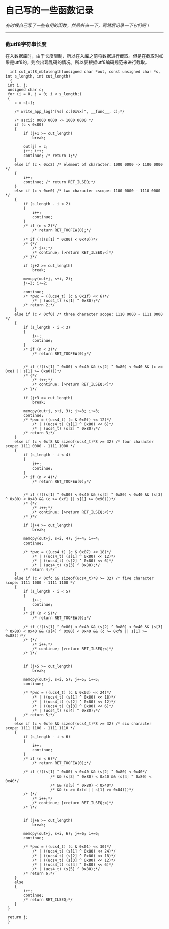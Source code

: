 自己写的一些函数记录
==========

*有时候自己写了一些有用的函数，然后兴奋一下，再然后记录一下它们吧！*

* * * * *

### 截utf8字符串长度 ###
 在入数据库时，由于长度限制，所以在入库之前将数据进行截取。但是在截取时如果是utf8的，则会出现乱码的情况。所以要根据utf8编码规范来进行截取。
 
      int cut_utf8_mbtolength(unsigned char *out, const unsigned char *s, int s_length, int cut_length)
	  {
	 int i, j;
	 unsigned char c;
	 for (i = 0, j = 0; i < s_length;)
	 {
	 	c = s[i];

	 	/* write_app_log("[%s] c:[0x%x]", __func__, c);*/

	 	/* ascii: 0000 0000 -> 1000 0000 */
	 	if (c < 0x80)
	 	{
	 		if (j+1 >= cut_length)
	 			break;

	 		out[j] = c;
	 		j++; i++;
	 		continue; /* return 1;*/
	 	} 
	 	else if (c < 0xc2) /* element of character: 1000 0000 -> 1100 0000 */
	 	{
	 		i++;
	 		continue; /* return RET_ILSEQ;*/
	 	} 
	 	else if (c < 0xe0) /* two character cscope: 1100 0000 - 1110 0000 */
	 	{
	 		if (s_length - i < 2)
	 		{
	 			i++;
	 			continue;
	 		}
	 		/* if (n < 2)*/
	 			/* return RET_TOOFEW(0);*/

	 		/* if (!((s[1] ^ 0x80) < 0x40))*/
	 		/* {*/
	 			/* i++;*/
	 			/* continue; [>return RET_ILSEQ;<]*/
	 		/* }*/

	 		if (j+2 >= cut_length)
	 			break;

	 		memcpy(out+j, s+i, 2);
	 		j+=2; i+=2;

	 		continue;
	 		/* *pwc = ((ucs4_t) (c & 0x1f) << 6)*/
	 			/* | (ucs4_t) (s[1] ^ 0x80);*/
	 		/* return 2;*/
	 	} 
	 	else if (c < 0xf0) /* three character scope: 1110 0000 - 1111 0000 */
	 	{
	 		if (s_length - i < 3)
	 		{
	 			i++;
	 			continue;
	 		}
	 		/* if (n < 3)*/
	 			/* return RET_TOOFEW(0);*/


	 		/* if (!((s[1] ^ 0x80) < 0x40 && (s[2] ^ 0x80) < 0x40 && (c >= 0xe1 || s[1] >= 0xa0)))*/
	 		/* {*/
	 			/* i++;*/
	 			/* continue; [>return RET_ILSEQ;<]*/
	 		/* }*/

	 		if (j+3 >= cut_length)
	 			break;

	 		memcpy(out+j, s+i, 3); j+=3; i+=3;
	 		continue;
	 		/* *pwc = ((ucs4_t) (c & 0x0f) << 12)*/
	 			/* | ((ucs4_t) (s[1] ^ 0x80) << 6)*/
	 			/* | (ucs4_t) (s[2] ^ 0x80);*/
	 		/* return 3;*/
	 	} 
	 	else if (c < 0xf8 && sizeof(ucs4_t)*8 >= 32) /* four character scope: 1111 0000 - 1111 1000 */
	 	{
	 		if (s_length - i < 4)
	 		{
	 			i++;
	 			continue;
	 		}
	 		/* if (n < 4)*/
	 			/* return RET_TOOFEW(0);*/


	 		/* if (!((s[1] ^ 0x80) < 0x40 && (s[2] ^ 0x80) < 0x40 && (s[3] ^ 0x80) < 0x40 && (c >= 0xf1 || s[1] >= 0x90)))*/
	 		/* {*/
	 			/* i++;*/
	 			/* continue; [>return RET_ILSEQ;<]*/
	 		/* }*/

	 		if (j+4 >= cut_length)
	 			break;

	 		memcpy(out+j, s+i, 4); j+=4; i+=4;
	 		continue;

	 		/* *pwc = ((ucs4_t) (c & 0x07) << 18)*/
	 			/* | ((ucs4_t) (s[1] ^ 0x80) << 12)*/
	 			/* | ((ucs4_t) (s[2] ^ 0x80) << 6)*/
	 			/* | (ucs4_t) (s[3] ^ 0x80);*/
	 		/* return 4;*/
	 	} 
	 	else if (c < 0xfc && sizeof(ucs4_t)*8 >= 32) /* five character scope: 1111 1000 - 1111 1100 */
	 	{
	 		if (s_length - i < 5)
	 		{
	 			i++;
	 			continue;
	 		}
	 		/* if (n < 5)*/
	 			/* return RET_TOOFEW(0);*/

	 		/* if (!((s[1] ^ 0x80) < 0x40 && (s[2] ^ 0x80) < 0x40 && (s[3] ^ 0x80) < 0x40 && (s[4] ^ 0x80) < 0x40 && (c >= 0xf9 || s[1] >= 0x88)))*/
	 		/* {*/
	 			/* i++;*/
	 			/* continue; [>return RET_ILSEQ;<]*/
	 		/* }*/


	 		if (j+5 >= cut_length)
	 			break;

	 		memcpy(out+j, s+i, 5); j+=5; i+=5;
	 		continue;

	 		/* *pwc = ((ucs4_t) (c & 0x03) << 24)*/
	 			/* | ((ucs4_t) (s[1] ^ 0x80) << 18)*/
	 			/* | ((ucs4_t) (s[2] ^ 0x80) << 12)*/
	 			/* | ((ucs4_t) (s[3] ^ 0x80) << 6)*/
	 			/* | (ucs4_t) (s[4] ^ 0x80);*/
	 		/* return 5;*/
	 	} 
	 	else if (c < 0xfe && sizeof(ucs4_t)*8 >= 32) /* six character scope: 1111 1100 - 1111 1110 */
	 	{
	 		if (s_length - i < 6)
	 		{
	 			i++;
	 			continue;
	 		}
	 		/* if (n < 6)*/
	 			/* return RET_TOOFEW(0);*/

	 		/* if (!((s[1] ^ 0x80) < 0x40 && (s[2] ^ 0x80) < 0x40*/
	 					/* && (s[3] ^ 0x80) < 0x40 && (s[4] ^ 0x80) < 0x40*/
	 					/* && (s[5] ^ 0x80) < 0x40*/
	 					/* && (c >= 0xfd || s[1] >= 0x84)))*/
	 		/* {*/
	 			/* i++;*/
	 			/* continue; [>return RET_ILSEQ;<]*/
	 		/* }*/


	 		if (j+6 >= cut_length)
	 			break;

	 		memcpy(out+j, s+i, 6); j+=6; i+=6;
	 		continue;

	 		/* *pwc = ((ucs4_t) (c & 0x01) << 30)*/
	 			/* | ((ucs4_t) (s[1] ^ 0x80) << 24)*/
	 			/* | ((ucs4_t) (s[2] ^ 0x80) << 18)*/
	 			/* | ((ucs4_t) (s[3] ^ 0x80) << 12)*/
	 			/* | ((ucs4_t) (s[4] ^ 0x80) << 6)*/
	 			/* | (ucs4_t) (s[5] ^ 0x80);*/
	 		/* return 6;*/
	 	} 
	 	else
	 	{
	 		i++;
	 		continue;
	 		/* return RET_ILSEQ;*/
	 	}
	 }

	 return j;
	 }

    
